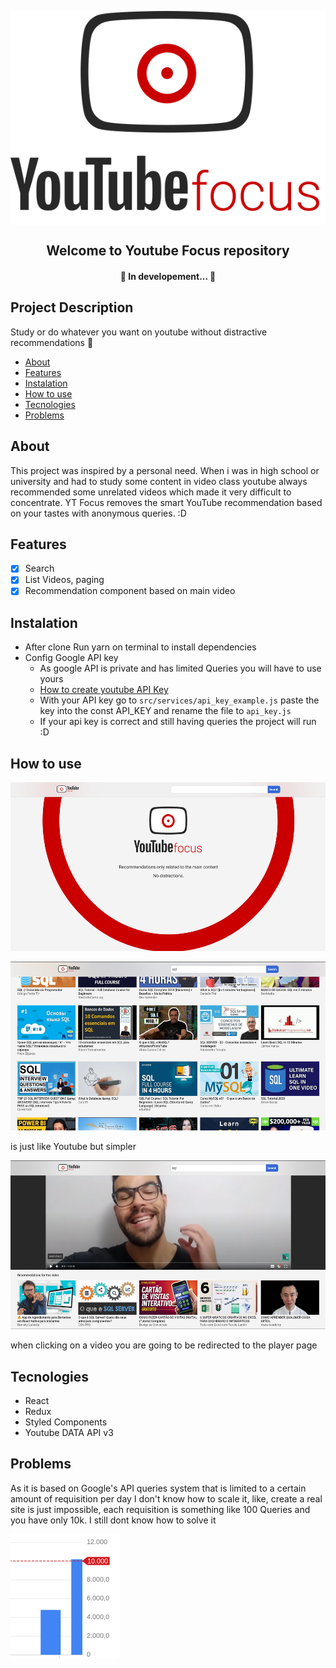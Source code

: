 <p align="center">
<img src="src/styles/images/YTF-Long-logo.svg" align="center"/>
</p>

<h2 align="center">Welcome to Youtube Focus repository</h2>
<h4 align="center"> 
	🚧  In developement...  🚧
</h4>

## Project Description

<p >Study or do whatever you want on youtube without distractive recommendations 🚀</p>

<!--ts-->

- [About](#About)
- [Features](#Features)
- [Instalation](#Instalation)
- [How to use](#How)
- [Tecnologies](#Tecnologies)
- [Problems](#Problems)
<!--te-->

<h2 href="#About">About</h2>
<p>This project was inspired by a personal need. When i was in high school or university and had to study some content in video class youtube always recommended some unrelated videos which made it very difficult to concentrate. YT Focus removes the smart YouTube recommendation based on your tastes with anonymous queries. :D <p>

<h2 href="#Features">Features</h2>

- [x] Search
- [x] List Videos, paging
- [x] Recommendation component based on main video

<h2 href="#Instalation">Instalation</h2>

<!--ts-->

- After clone Run yarn on terminal to install dependencies
- Config Google API key
  - As google API is private and has limited Queries you will have to use yours
  - [How to create youtube API Key](https://www.youtube.com/watch?v=3jZ5vnv-LZc)
  - With your API key go to `src/services/api_key_example.js` paste the key into the const API_KEY and rename the file to `api_key.js`
  - If your api key is correct and still having queries the project will run :D
  <!--te-->

<h2 href="#How">How to use</h2>
<p  width="20px" align="center"><img src="homeInit.png" height="270" /></p>
<p  width="20px" align="center">
    <img src="searchPage.png" height="270" />
    <p >is just like Youtube but simpler</p>
</p>
<p align="center">    
    <img src="playerPage.png" height="270" />
    <p >when clicking on a video you are going to be redirected to the player page<p>
</p>

<h2 href="#Tecnologies">Tecnologies</h2>
<!--ts-->

- React
- Redux
- Styled Components
- Youtube DATA API v3

<!--te-->

<h2 href="#Problems">Problems</h2>

<p>As it is based on  Google's API queries system that is limited to a certain amount of requisition per day I don't know how to scale it, like, create a real site is just impossible, each requisition is something like 100 Queries and you have only 10k. I still dont know how to solve it<p>
<img src="apiGoogle.png"/>
